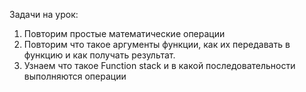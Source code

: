 Задачи на урок:
1. Повторим простые математические операции
2. Повторим что такое аргументы функции, как их передавать в функцию и как получать результат.
3. Узнаем что такое Function stack и в какой последовательности выполняются операции